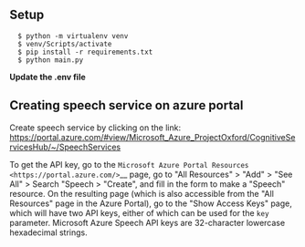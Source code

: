 ## Setup
```
  $ python -m virtualenv venv
  $ venv/Scripts/activate
  $ pip install -r requirements.txt
  $ python main.py
```
**Update the .env file**

## Creating speech service on azure portal
Create speech service by clicking on the link:
https://portal.azure.com/#view/Microsoft_Azure_ProjectOxford/CognitiveServicesHub/~/SpeechServices

To get the API key, go to the `Microsoft Azure Portal Resources <https://portal.azure.com/>`__ page, go to "All Resources" > "Add" > "See All" > Search "Speech > "Create", and fill in the form to make a "Speech" resource. On the resulting page (which is also accessible from the "All Resources" page in the Azure Portal), go to the "Show Access Keys" page, which will have two API keys, either of which can be used for the `key` parameter. Microsoft Azure Speech API keys are 32-character lowercase hexadecimal strings.